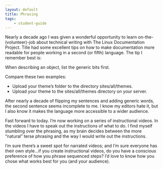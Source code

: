 ```yaml
---
layout: default
title: Phrasing
tags:
    - student-guide
---
```


Nearly a decade ago I was given a wonderful opportunity to learn on-the-(volunteer)-job about technical writing with The Linux Documentation Project. Tille had some excellent tips on how to make documentation more readable for people working in a second (or fifth) language. The tip I remember best is:

When describing an object, list the generic bits first.

Compare these two examples:

- Upload your theme’s folder to the directory sites/all/themes.
- Upload your theme to the sites/all/themes directory on your server.

After nearly a decade of flipping my sentences and adding generic words, the second sentence seems incomplete to me. I know my editors hate it, but I also know it makes the language more accessible to a wider audience.

Fast forward to today. I’m now working on a series of instructional videos. In the videos I have to speak out the instructions of what to do. I find myself stumbling over the phrasing, as my brain decides between the more “natural” terse phrasing and the way I would write out the instructions.

I’m sure there’s a sweet spot for narrated videos; and I’m sure everyone has their own style…if you create instructional videos, do you have a conscious preference of how you phrase sequenced steps? I’d love to know how you chose what works best for you (and your audience).
